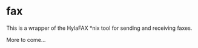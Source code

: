 fax
===

This is a wrapper of the HylaFAX *nix tool for sending and receiving faxes.

More to come...